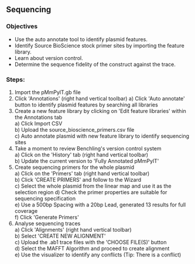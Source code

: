 ## Sequencing  

### Objectives
* Use the auto annotate tool to identify plasmid features.  
* Identify Source BioScience stock primer sites by importing the feature library.  
* Learn about version control.    
* Determine the sequence fidelity of the construct against the trace.  

### Steps:  
1. Import the pMmPylT.gb file  
2. Click 'Annotations' (right hand vertical toolbar)
    a) Click 'Auto annotate' button to identify plasmid features by searching all libraries  
3. Create a new feature library by clicking on 'Edit feature libraries' within the Annotations tab  
    a) Click Import CSV  
    b) Upload the source_bioscience_primers.csv file  
    c) Auto annotate plasmid with new feature library to identify sequencing sites  
4. Take a moment to review Benchling's version control system  
    a) Click on the 'History' tab (right hand vertical toolbar)  
    b) Update the current version to 'Fully Annotated pMmPylT'  
5. Create sequencing primers for the whole plasmid  
    a) Click on the 'Primers' tab (right hand vertical toolbar)  
    b) Click 'CREATE PRIMERS' and follow to the Wizard  
    c) Select the whole plasmid from the linear map and use it as the selection region
    d) Check the primer properties are suitable for sequencing specification  
    e) Use a 500bp Spacing with a 20bp Lead, generated 13 results for full coverage  
    f) Click 'Generate Primers'  
6. Analyse sequencing traces  
    a) Click 'Alignments' (right hand vertical toolbar)  
    b) Select 'CREATE NEW ALIGNMENT'  
    c) Upload the .ab1 trace files with the 'CHOOSE FILE(S)' button  
    d) Select the MAFFT Algorithm and proceed to create alignment   
    e) Use the visualizer to identify any conflicts (Tip: There is a conflict)  
